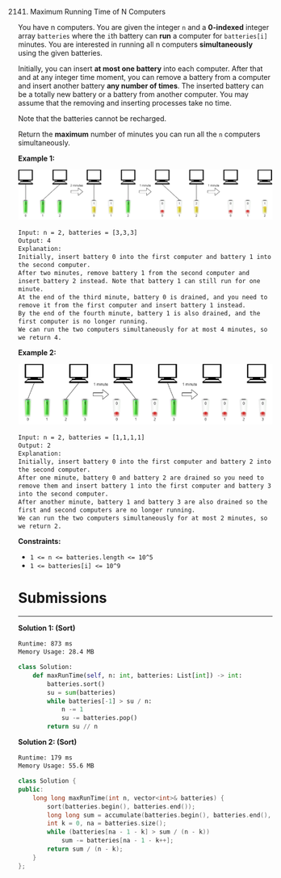 2141. Maximum Running Time of N Computers

You have n computers. You are given the integer `n` and a **0-indexed** integer array `batteries` where the `i`th battery can **run** a computer for `batteries[i]` minutes. You are interested in running all n computers **simultaneously** using the given batteries.

Initially, you can insert **at most one battery** into each computer. After that and at any integer time moment, you can remove a battery from a computer and insert another battery **any number of times**. The inserted battery can be a totally new battery or a battery from another computer. You may assume that the removing and inserting processes take no time.

Note that the batteries cannot be recharged.

Return the **maximum** number of minutes you can run all the `n` computers simultaneously.

 

**Example 1:**

![2141_example1-fit.png](img/2141_example1-fit.png)
```
Input: n = 2, batteries = [3,3,3]
Output: 4
Explanation: 
Initially, insert battery 0 into the first computer and battery 1 into the second computer.
After two minutes, remove battery 1 from the second computer and insert battery 2 instead. Note that battery 1 can still run for one minute.
At the end of the third minute, battery 0 is drained, and you need to remove it from the first computer and insert battery 1 instead.
By the end of the fourth minute, battery 1 is also drained, and the first computer is no longer running.
We can run the two computers simultaneously for at most 4 minutes, so we return 4.
```

**Example 2:**

![2141_example2.png](img/2141_example2.png)
```
Input: n = 2, batteries = [1,1,1,1]
Output: 2
Explanation: 
Initially, insert battery 0 into the first computer and battery 2 into the second computer. 
After one minute, battery 0 and battery 2 are drained so you need to remove them and insert battery 1 into the first computer and battery 3 into the second computer. 
After another minute, battery 1 and battery 3 are also drained so the first and second computers are no longer running.
We can run the two computers simultaneously for at most 2 minutes, so we return 2.
```

**Constraints:**

* `1 <= n <= batteries.length <= 10^5`
* `1 <= batteries[i] <= 10^9`

# Submissions
---
**Solution 1: (Sort)**
```
Runtime: 873 ms
Memory Usage: 28.4 MB
```
```python
class Solution:
    def maxRunTime(self, n: int, batteries: List[int]) -> int:
        batteries.sort()
        su = sum(batteries)
        while batteries[-1] > su / n:
            n -= 1
            su -= batteries.pop()
        return su // n 
```

**Solution 2: (Sort)**
```
Runtime: 179 ms
Memory Usage: 55.6 MB
```
```c++
class Solution {
public:
    long long maxRunTime(int n, vector<int>& batteries) {
        sort(batteries.begin(), batteries.end());
        long long sum = accumulate(batteries.begin(), batteries.end(), 0L);
        int k = 0, na = batteries.size();
        while (batteries[na - 1 - k] > sum / (n - k))
            sum -= batteries[na - 1 - k++];
        return sum / (n - k);
    }
};
```
